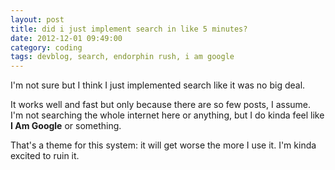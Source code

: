 ```yaml
---
layout: post
title: did i just implement search in like 5 minutes?
date: 2012-12-01 09:49:00
category: coding
tags: devblog, search, endorphin rush, i am google
---
```


I'm not sure but I think I just implemented search like it was no big deal.

It works well and fast but only because there are so few posts, I assume. I'm not searching the whole internet here or anything, but I do kinda feel like **I Am Google** or something.

That's a theme for this system: it will get worse the more I use it. I'm kinda excited to ruin it.